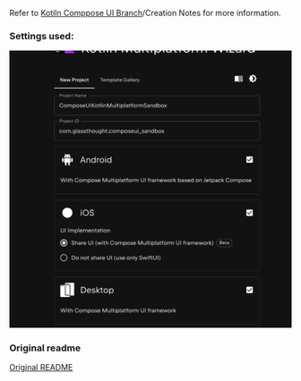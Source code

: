 Refer to [Kotiln Comppose UI Branch](http://www.glassthought.com/notes/lda830bq5hgcjocqzd36l0v)/Creation Notes for more information.

### Settings used:
![](./initialization-parameters.png)

### Original readme
[Original README](./original-readme.md)
